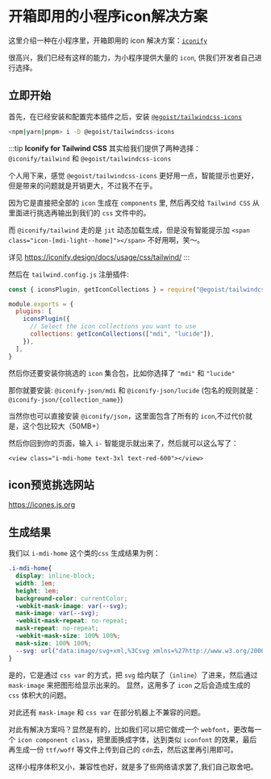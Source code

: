 # 开箱即用的小程序icon解决方案

这里介绍一种在小程序里，开箱即用的 icon 解决方案：[`iconify`](https://iconify.design/)

很高兴，我们已经有这样的能力，为小程序提供大量的 `icon`, 供我们开发者自己进行选择。

## 立即开始

首先，在已经安装和配置完本插件之后，安装 [`@egoist/tailwindcss-icons`](https://www.npmjs.com/package/@egoist/tailwindcss-icons)

```sh
<npm|yarn|pnpm> i -D @egoist/tailwindcss-icons
```

:::tip
**Iconify for Tailwind CSS** 其实给我们提供了两种选择：
`@iconify/tailwind` 和 `@egoist/tailwindcss-icons`

个人用下来，感觉 `@egoist/tailwindcss-icons` 更好用一点，智能提示也更好，但是带来的问题就是开销更大，不过我不在乎。

因为它是直接把全部的 `icon` 生成在 `components` 里, 然后再交给 `Tailwind CSS` 从里面进行挑选再输出到我们的 `css` 文件中的。

而 `@iconify/tailwind` 走的是 `jit` 动态加载生成，但是没有智能提示加 `<span class="icon-[mdi-light--home]"></span>` 不好用啊，笑～。

详见 <https://iconify.design/docs/usage/css/tailwind/>
:::

然后在 `tailwind.config.js` 注册插件:

```js
const { iconsPlugin, getIconCollections } = require("@egoist/tailwindcss-icons")

module.exports = {
  plugins: [
    iconsPlugin({
      // Select the icon collections you want to use
      collections: getIconCollections(["mdi", "lucide"]),
    }),
  ],
}
```

然后你还要安装你挑选的 `icon` 集合包，比如你选择了 `"mdi"` 和 `"lucide"`

那你就要安装: `@iconify-json/mdi` 和 `@iconify-json/lucide` (包名的规则就是：`@iconify-json/{collection_name}`)

当然你也可以直接安装 `@iconify/json`，这里面包含了所有的 `icon`,不过代价就是，这个包比较大（50MB+）

然后你回到你的页面，输入 `i-` 智能提示就出来了，然后就可以这么写了：

`<view class="i-mdi-home text-3xl text-red-600"></view>`

## icon预览挑选网站

<https://icones.js.org>

## 生成结果

我们以 `i-mdi-home` 这个类的`css` 生成结果为例：

```css
.i-mdi-home{
  display: inline-block;
  width: 1em;
  height: 1em;
  background-color: currentColor;
  -webkit-mask-image: var(--svg);
  mask-image: var(--svg);
  -webkit-mask-repeat: no-repeat;
  mask-repeat: no-repeat;
  -webkit-mask-size: 100% 100%;
  mask-size: 100% 100%;
  --svg: url("data:image/svg+xml,%3Csvg xmlns=%27http://www.w3.org/2000/svg%27 viewBox=%270 0 24 24%27 width=%2724%27 height=%2724%27%3E%3Cpath fill=%27black%27 d=%27M10 20v-6h4v6h5v-8h3L12 3L2 12h3v8h5Z%27/%3E%3C/svg%3E");
}
```

是的，它是通过 `css var` 的方式，把 `svg` 给内联了（`inline`）了进来，然后通过 `mask-image` 来把图形给显示出来的。 显然，这用多了 `icon` 之后会造成生成的 `css` 体积大的问题。

对此还有 `mask-image` 和 `css var` 在部分机器上不兼容的问题。

对此有解决方案吗？显然是有的，比如我们可以把它做成一个 `webfont`，更改每一个 `icon component class`，把里面换成字体，达到类似 `iconfont` 的效果，最后再生成一份 `ttf/woff` 等文件上传到自己的 `cdn`去，然后这里再引用即可。

这样小程序体积又小，兼容性也好，就是多了些网络请求罢了,我们自己取舍吧。
